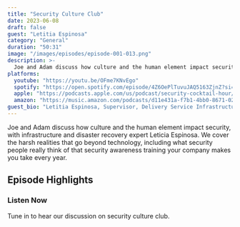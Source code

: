 ```yaml
---
title: "Security Culture Club"
date: 2023-06-08
draft: false
guest: "Letitia Espinosa"
category: "General"
duration: "50:31"
image: "/images/episodes/episode-001-013.png"
description: >-
  Joe and Adam discuss how culture and the human element impact security, with infrastructure and disaster recovery expert Leticia Espinosa. We cover the harsh realities that go beyond technology, including what security people really think of that security awareness training your company makes you take every year.
platforms:
  youtube: "https://youtu.be/OFme7KNvEgo"
  spotify: "https://open.spotify.com/episode/4Z6OePlTuvuJAQ5163ZjnZ?si=b24642e77a76497b"
  apple: "https://podcasts.apple.com/us/podcast/security-cocktail-hour/id1679376200?i=1000616147859"
  amazon: "https://music.amazon.com/podcasts/d11e431a-f7b1-4bb0-8671-024afce9ade6/security-cocktail-hour"
guest_bio: "Letitia Espinosa, Supervisor, Delivery Service Infrastructure & Continuity/Shearman & Sterling"
---
```


Joe and Adam discuss how culture and the human element impact security, with infrastructure and disaster recovery expert Leticia Espinosa. We cover the harsh realities that go beyond technology, including what security people really think of that security awareness training your company makes you take every year.

## Episode Highlights

### Listen Now

Tune in to hear our discussion on security culture club.